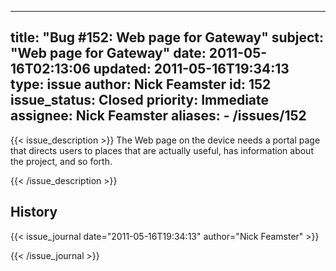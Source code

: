 
---
title: "Bug #152: Web page for Gateway"
subject: "Web page for Gateway"
date: 2011-05-16T02:13:06
updated: 2011-05-16T19:34:13
type: issue
author: Nick Feamster
id: 152
issue_status: Closed
priority: Immediate
assignee: Nick Feamster
aliases:
    - /issues/152
---

{{< issue_description >}}
The Web page on the device needs a portal page that directs users to
places that are actually useful, has information about the project, and
so forth.


{{< /issue_description >}}

## History
{{< issue_journal date="2011-05-16T19:34:13" author="Nick Feamster" >}}

{{< /issue_journal >}}

